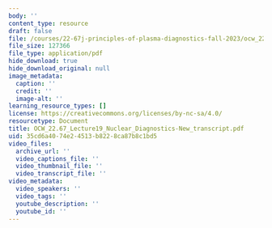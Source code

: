 ```yaml
---
body: ''
content_type: resource
draft: false
file: /courses/22-67j-principles-of-plasma-diagnostics-fall-2023/ocw_2267_lecture19_nuclear_diagnostics-new_transcript.pdf
file_size: 127366
file_type: application/pdf
hide_download: true
hide_download_original: null
image_metadata:
  caption: ''
  credit: ''
  image-alt: ''
learning_resource_types: []
license: https://creativecommons.org/licenses/by-nc-sa/4.0/
resourcetype: Document
title: OCW_22.67_Lecture19_Nuclear_Diagnostics-New_transcript.pdf
uid: 35cd6a40-74e2-4513-b822-8ca87b8c1bd5
video_files:
  archive_url: ''
  video_captions_file: ''
  video_thumbnail_file: ''
  video_transcript_file: ''
video_metadata:
  video_speakers: ''
  video_tags: ''
  youtube_description: ''
  youtube_id: ''
---
```

